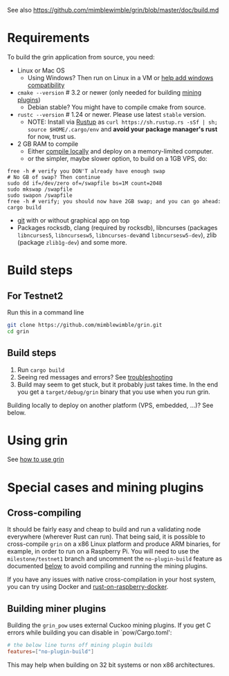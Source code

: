See also https://github.com/mimblewimble/grin/blob/master/doc/build.md

# Requirements
To build the grin application from source, you need:

 - Linux or Mac OS
   - Using Windows? Then run on Linux in a VM or [help add windows compatibility](https://github.com/mimblewimble/docs/wiki/Hacking-and-contributing)
 - `cmake --version` # 3.2 or newer (only needed for building [mining plugins](https://github.com/mimblewimble/cuckoo-miner))
   - Debian stable? You might have to compile cmake from source.
 - `rustc --version` # 1.24 or newer. Please use latest `stable` version.
   - NOTE: Install via [Rustup](https://www.rustup.rs/) as `curl https://sh.rustup.rs -sSf | sh; source $HOME/.cargo/env` and **avoid your package manager's rust** for now, trust us.
 - 2 GB RAM to compile
   - Either [compile locally](https://github.com/mimblewimble/docs/wiki/More-on-building) and deploy on a memory-limited computer.
   - or the simpler, maybe slower option, to build on a 1GB VPS, do:
````
free -h # verify you DON'T already have enough swap
# No GB of swap? Then continue
sudo dd if=/dev/zero of=/swapfile bs=1M count=2048
sudo mkswap /swapfile
sudo swapon /swapfile
free -h # verify; you should now have 2GB swap; and you can go ahead: cargo build
````
 - [git](https://git-scm.com/) with or without graphical app on top
 - Packages rocksdb, clang (required by rocksdb), libncurses (packages `libncurses5`, `libncursesw5`, `libncurses-dev`and `libncursesw5-dev`), zlib (package `zlib1g-dev`) and some more.

# Build steps

## For Testnet2

Run this in a command line

```sh
git clone https://github.com/mimblewimble/grin.git
cd grin
```

## Build steps
 1. Run `cargo build`
 2. Seeing red messages and errors? See [troubleshooting](https://github.com/mimblewimble/docs/wiki/Troubleshooting)
 3. Build may seem to get stuck, but it probably just takes time. In the end you get a `target/debug/grin` binary that you use when you run grin.

Building locally to deploy on another platform (VPS, embedded, ...)? See below.

# Using grin

See [how to use grin](https://github.com/mimblewimble/docs/wiki/How-to-use-grin)

# Special cases and mining plugins

## Cross-compiling

It should be fairly easy and cheap to build and run a validating node everywhere (wherever Rust can run). That being said, it is possible to cross-compile `grin` on a x86 Linux platform and produce ARM binaries, for example, in order to run on a Raspberry Pi. You will need to use the `milestone/testnet1` branch and uncomment the `no-plugin-build` feature as documented [below](#cuckoo-miner-considerations) to avoid compiling and running the mining plugins.

If you have any issues with native cross-compilation in your host system, you can try using Docker and [rust-on-raspberry-docker](https://github.com/kargakis/rust-on-raspberry-docker).

## Building miner plugins

Building the `grin_pow` uses external Cuckoo mining plugins.
If you get C errors while building you can disable in `pow/Cargo.toml':

```toml
# the below line turns off mining plugin builds
features=["no-plugin-build"]
```

This may help when building on 32 bit systems or non x86 architectures.